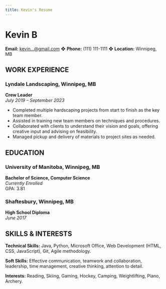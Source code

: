 ```yaml
---
title: Kevin's Resume
---
```

# Kevin B

**Email:** kevin...@gmail.com ❖ **Phone:** (111) 111-1111 ❖ **Location:** Winnipeg, MB

## WORK EXPERIENCE

### Lyndale Landscaping, Winnipeg, MB
**Crew Leader**  
*July 2019 – September 2023*

- Completed multiple hardscaping projects from start to finish as the key team member.
- Assisted in training new team members on techniques and procedures.
- Collaborated with clients to understand their vision and goals, offering creative input and advising on feasibility.
- Managed pickup and delivery of materials to project sites as needed.

## EDUCATION

### University of Manitoba, Winnipeg, MB
**Bachelor of Science, Computer Science**  
*Currently Enrolled*  
GPA: 3.81

### Shaftesbury, Winnipeg, MB
**High School Diploma**  
*June 2017*  

## SKILLS & INTERESTS

**Technical Skills:** Java, Python, Microsoft Office, Web Development (HTML, CSS, JavaScript), Git, Agile methodology.

**Soft Skills:** Effective communication, teamwork and collaboration, leadership, time management, creative thinking, attention to detail.

**Interests:** Reading, Skiing, Gaming, Hockey, Camping, Weightlifting, Piano, Archery.
